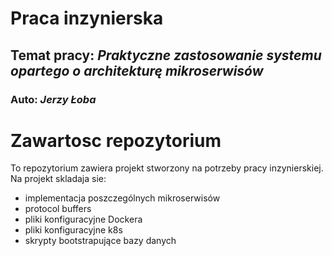 # Praca inzynierska

## Temat pracy: _Praktyczne zastosowanie systemu opartego o architekturę mikroserwisów_

### Auto: _Jerzy Łoba_

# Zawartosc repozytorium

To repozytorium zawiera projekt stworzony na potrzeby pracy inzynierskiej.
Na projekt skladaja sie:

- implementacja poszczególnych mikroserwisów
- protocol buffers
- pliki konfiguracyjne Dockera
- pliki konfiguracyjne k8s
- skrypty bootstrapujące bazy danych
